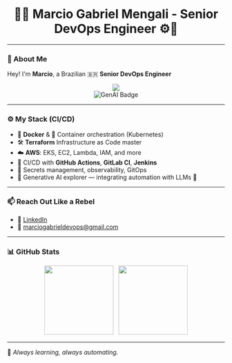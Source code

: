 <h1 align="center">
  👨‍💻 Marcio Gabriel Mengali - Senior DevOps Engineer ⚙️🤘
</h1>

---

### 🎸 About Me

Hey! I'm **Marcio**, a Brazilian 🇧🇷 **Senior DevOps Engineer**  
<p align="center">
  <img src="https://skillicons.dev/icons?i=docker,kubernetes,terraform,aws,githubactions,linux,bash&theme=light" />
  <br />
  <img src="https://img.shields.io/badge/GenAI-%F0%9F%A7%AC-blueviolet?style=for-the-badge&logo=openai&logoColor=white" alt="GenAI Badge"/>
</p>

---

### ⚙️ My Stack (CI/CD)

- 🐳 **Docker** & 🧊 Container orchestration (Kubernetes)
- 🛠️ **Terraform** Infrastructure as Code master
- ☁️ **AWS**: EKS, EC2, Lambda, IAM, and more
- 🧪 CI/CD with **GitHub Actions**, **GitLab CI**, **Jenkins**
- 🔐 Secrets management, observability, GitOps
- 🧠 Generative AI explorer — integrating automation with LLMs 🤖

---

### 📫 Reach Out Like a Rebel

- 💼 [LinkedIn](https://www.linkedin.com/in/m%C3%A1rcio-gabriel/)  
- 📧 marciogabrieldevops@gmail.com

---

### 📊 GitHub Stats

<p align="center">
  <img src="https://github-readme-stats.vercel.app/api?username=marciogabriel&show_icons=true&theme=radical" height="160"/>
  &nbsp;
  <img src="https://github-readme-stats.vercel.app/api/top-langs/?username=marciogabriel&layout=compact&theme=radical" height="160"/>
</p>

---

🧠 *Always learning, always automating.*
